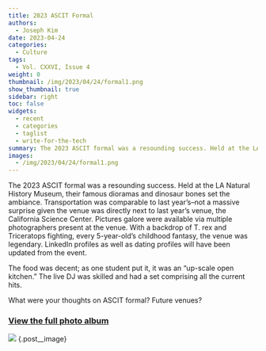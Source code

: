 ```yaml
---
title: 2023 ASCIT Formal
authors:
  - Joseph Kim
date: 2023-04-24
categories:
  - Culture
tags:
  - Vol. CXXVI, Issue 4
weight: 0
thumbnail: /img/2023/04/24/formal1.png
show_thumbnail: true
sidebar: right
toc: false
widgets:
  - recent
  - categories
  - taglist
  - write-for-the-tech
summary: The 2023 ASCIT formal was a resounding success. Held at the LA Natural History Museum, their famous dioramas and dinosaur bones set the ambiance.
images:
  - /img/2023/04/24/formal1.png
---
```


The 2023 ASCIT formal was a resounding success. Held at the LA Natural History Museum, their famous dioramas and dinosaur bones set the ambiance. Transportation was comparable to last year’s–not a massive surprise given the venue was directly next to last year’s venue, the California Science Center. Pictures galore were available via multiple photographers present at the venue. With a backdrop of T. rex and Triceratops fighting, every 5-year-old’s childhood fantasy, the venue was legendary. LinkedIn profiles as well as dating profiles will have been updated from the event.

The food was decent; as one student put it, it was an “up-scale open kitchen.” The live DJ was skilled and had a set comprising all the current hits.

What were your thoughts on ASCIT formal? Future venues?

### [View the full photo album](https://www.snappr.com/gallery/los-angeles-ca/portrait/14-apr-2023/portrait-shoot--ascit-formal-2023)

![](/img/2023/04/24/IMG_7732.png)
{.post__image}